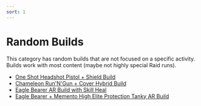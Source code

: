 ```yaml
---
sort: 1
---
```

# Random Builds

This category has random builds that are not focused on a specific activity.
Builds work with most content (maybe not highly special Raid runs).
- [One Shot Headshot Pistol + Shield Build](One-Shot-Headshot-Pistol-Shield-Build.md)
- [Chameleon Run'N'Gun + Cover Hybrid Build](Chameleon-AR-RunNGun-Cover-Hybrid-Build.md)
- [Eagle Bearer AR Build with Skill Heal](Eagle-Bearer-AR-Build-with-Skill-Heal.md)
- [Eagle Bearer + Memento High Elite Protection Tanky AR Build](Eagle-Bearer-Memento-High-Elite-Protection-Tanky-AR.md)